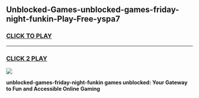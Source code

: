 
## Unblocked-Games-unblocked-games-friday-night-funkin-Play-Free-yspa7
<h3>
<a href="https://premium76.site?title=unblocked-games-friday-night-funkin&ref=09A">CLICK TO PLAY</a></h3>
<hr>

<h3>
<a href="https://premium76.site?title=unblocked-games-friday-night-funkin&ref=09A">CLICK 2 PLAY</a>
  
</h3>

<a href="https://premium76.site?title=unblocked-games-friday-night-funkin&ref=09A"><img src="https://clearcache.store/games.png"></a>


**unblocked-games-friday-night-funkin games unblocked: Your Gateway to Fun and Accessible Online Gaming**
